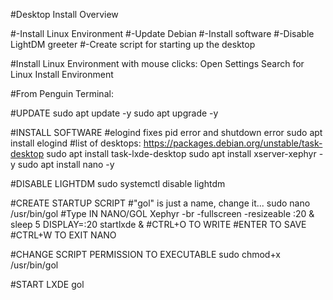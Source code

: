 #Desktop Install Overview

#-Install Linux Environment
#-Update Debian
#-Install software
#-Disable LightDM greeter
#-Create script for starting up the desktop

#Install Linux Environment with mouse clicks:
Open Settings
Search for Linux
Install Environment

#From Penguin Terminal:

#UPDATE 
sudo apt update -y
sudo apt upgrade -y

#INSTALL SOFTWARE
#elogind fixes pid error and shutdown error
sudo apt install elogind 
#list of desktops:        https://packages.debian.org/unstable/task-desktop
sudo apt install task-lxde-desktop
sudo apt install xserver-xephyr -y
sudo apt install nano -y

#DISABLE LIGHTDM
sudo systemctl disable lightdm

#CREATE STARTUP SCRIPT
#"gol" is just a name, change it...
sudo nano /usr/bin/gol
#Type IN NANO/GOL
Xephyr -br -fullscreen -resizeable :20 &
sleep 5
DISPLAY=:20 startlxde &
#CTRL+O TO WRITE
#ENTER TO SAVE
#CTRL+W TO EXIT NANO

#CHANGE SCRIPT PERMISSION TO EXECUTABLE
sudo chmod+x /usr/bin/gol

#START LXDE
gol
